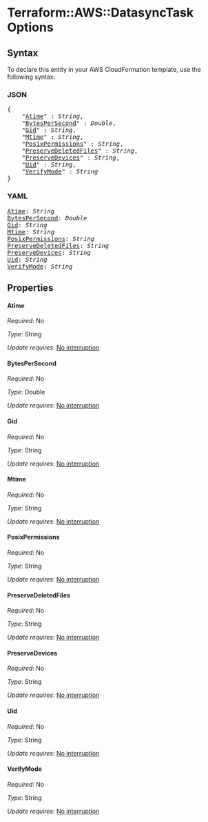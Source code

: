 # Terraform::AWS::DatasyncTask Options

## Syntax

To declare this entity in your AWS CloudFormation template, use the following syntax:

### JSON

<pre>
{
    "<a href="#atime" title="Atime">Atime</a>" : <i>String</i>,
    "<a href="#bytespersecond" title="BytesPerSecond">BytesPerSecond</a>" : <i>Double</i>,
    "<a href="#gid" title="Gid">Gid</a>" : <i>String</i>,
    "<a href="#mtime" title="Mtime">Mtime</a>" : <i>String</i>,
    "<a href="#posixpermissions" title="PosixPermissions">PosixPermissions</a>" : <i>String</i>,
    "<a href="#preservedeletedfiles" title="PreserveDeletedFiles">PreserveDeletedFiles</a>" : <i>String</i>,
    "<a href="#preservedevices" title="PreserveDevices">PreserveDevices</a>" : <i>String</i>,
    "<a href="#uid" title="Uid">Uid</a>" : <i>String</i>,
    "<a href="#verifymode" title="VerifyMode">VerifyMode</a>" : <i>String</i>
}
</pre>

### YAML

<pre>
<a href="#atime" title="Atime">Atime</a>: <i>String</i>
<a href="#bytespersecond" title="BytesPerSecond">BytesPerSecond</a>: <i>Double</i>
<a href="#gid" title="Gid">Gid</a>: <i>String</i>
<a href="#mtime" title="Mtime">Mtime</a>: <i>String</i>
<a href="#posixpermissions" title="PosixPermissions">PosixPermissions</a>: <i>String</i>
<a href="#preservedeletedfiles" title="PreserveDeletedFiles">PreserveDeletedFiles</a>: <i>String</i>
<a href="#preservedevices" title="PreserveDevices">PreserveDevices</a>: <i>String</i>
<a href="#uid" title="Uid">Uid</a>: <i>String</i>
<a href="#verifymode" title="VerifyMode">VerifyMode</a>: <i>String</i>
</pre>

## Properties

#### Atime

_Required_: No

_Type_: String

_Update requires_: [No interruption](https://docs.aws.amazon.com/AWSCloudFormation/latest/UserGuide/using-cfn-updating-stacks-update-behaviors.html#update-no-interrupt)

#### BytesPerSecond

_Required_: No

_Type_: Double

_Update requires_: [No interruption](https://docs.aws.amazon.com/AWSCloudFormation/latest/UserGuide/using-cfn-updating-stacks-update-behaviors.html#update-no-interrupt)

#### Gid

_Required_: No

_Type_: String

_Update requires_: [No interruption](https://docs.aws.amazon.com/AWSCloudFormation/latest/UserGuide/using-cfn-updating-stacks-update-behaviors.html#update-no-interrupt)

#### Mtime

_Required_: No

_Type_: String

_Update requires_: [No interruption](https://docs.aws.amazon.com/AWSCloudFormation/latest/UserGuide/using-cfn-updating-stacks-update-behaviors.html#update-no-interrupt)

#### PosixPermissions

_Required_: No

_Type_: String

_Update requires_: [No interruption](https://docs.aws.amazon.com/AWSCloudFormation/latest/UserGuide/using-cfn-updating-stacks-update-behaviors.html#update-no-interrupt)

#### PreserveDeletedFiles

_Required_: No

_Type_: String

_Update requires_: [No interruption](https://docs.aws.amazon.com/AWSCloudFormation/latest/UserGuide/using-cfn-updating-stacks-update-behaviors.html#update-no-interrupt)

#### PreserveDevices

_Required_: No

_Type_: String

_Update requires_: [No interruption](https://docs.aws.amazon.com/AWSCloudFormation/latest/UserGuide/using-cfn-updating-stacks-update-behaviors.html#update-no-interrupt)

#### Uid

_Required_: No

_Type_: String

_Update requires_: [No interruption](https://docs.aws.amazon.com/AWSCloudFormation/latest/UserGuide/using-cfn-updating-stacks-update-behaviors.html#update-no-interrupt)

#### VerifyMode

_Required_: No

_Type_: String

_Update requires_: [No interruption](https://docs.aws.amazon.com/AWSCloudFormation/latest/UserGuide/using-cfn-updating-stacks-update-behaviors.html#update-no-interrupt)


